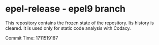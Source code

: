 # epel-release - epel9 branch

This repository contains the frozen state of the repository.
Its history is cleared. It is used only for static code
analysis with Codacy.

Commit Time: 1711519187